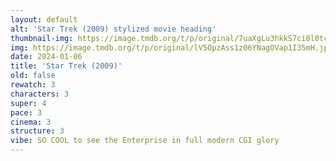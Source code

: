 ```yaml
---
layout: default
alt: 'Star Trek (2009) stylized movie heading'
thumbnail-img: https://image.tmdb.org/t/p/original/7uaXgLu3hkkS7ci0l0tc9SPHfER.png
img: https://image.tmdb.org/t/p/original/lV5OpzAss1z06YNagOVap1I35mH.jpg
date: 2024-01-06
title: 'Star Trek (2009)'
old: false
rewatch: 3
characters: 3
super: 4
pace: 3
cinema: 3
structure: 3
vibe: SO COOL to see the Enterprise in full modern CGI glory
---
```

